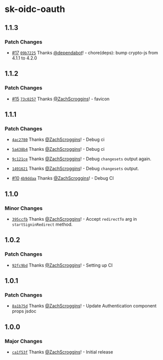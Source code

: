 # sk-oidc-oauth

## 1.1.3

### Patch Changes

- [#17](https://github.com/ZachScroggins/sk-oidc-oauth/pull/17) [`09b7225`](https://github.com/ZachScroggins/sk-oidc-oauth/commit/09b7225a1f977776189b40cfafd94413768c6d27) Thanks [@dependabot](https://github.com/apps/dependabot)! - chore(deps): bump crypto-js from 4.1.1 to 4.2.0

## 1.1.2

### Patch Changes

- [#15](https://github.com/ZachScroggins/sk-oidc-oauth/pull/15) [`73c0257`](https://github.com/ZachScroggins/sk-oidc-oauth/commit/73c0257bde45d62bf090cea3ab025803141a49df) Thanks [@ZachScroggins](https://github.com/ZachScroggins)! - favicon

## 1.1.1

### Patch Changes

- [`4ac2780`](https://github.com/ZachScroggins/sk-oidc-oauth/commit/4ac27807ff8771d99d8a8bb3a37d62d97757cd71) Thanks [@ZachScroggins](https://github.com/ZachScroggins)! - Debug ci

- [`5a438b4`](https://github.com/ZachScroggins/sk-oidc-oauth/commit/5a438b40ebf6737b1082a68fa6d9252186281a0e) Thanks [@ZachScroggins](https://github.com/ZachScroggins)! - Debug ci

- [`9c121ce`](https://github.com/ZachScroggins/sk-oidc-oauth/commit/9c121ce406e0da3dca23c6c3f97096aed7a315f9) Thanks [@ZachScroggins](https://github.com/ZachScroggins)! - Debug `changesets` output again.

- [`1491621`](https://github.com/ZachScroggins/sk-oidc-oauth/commit/14916210afb1eeaa71097b65e5127f85defa5c4f) Thanks [@ZachScroggins](https://github.com/ZachScroggins)! - Debug `changesets` output.

- [#10](https://github.com/ZachScroggins/sk-oidc-oauth/pull/10) [`4b9ddaa`](https://github.com/ZachScroggins/sk-oidc-oauth/commit/4b9ddaace2ab739b9e607b82a4d203950ab88c65) Thanks [@ZachScroggins](https://github.com/ZachScroggins)! - Debug CI

## 1.1.0

### Minor Changes

- [`395ccfb`](https://github.com/ZachScroggins/sk-oidc-oauth/commit/395ccfbe9c1dfb510f15ff227db056920a38890a) Thanks [@ZachScroggins](https://github.com/ZachScroggins)! - Accept `redirectTo` arg in `startSigninRedirect` method.

## 1.0.2

### Patch Changes

- [`92fc9bd`](https://github.com/ZachScroggins/sk-oidc-oauth/commit/92fc9bd276ae298b6c3321155f86d793df3a2610) Thanks [@ZachScroggins](https://github.com/ZachScroggins)! - Setting up CI

## 1.0.1

### Patch Changes

- [`8a1b75d`](https://github.com/ZachScroggins/sk-oidc-oauth/commit/8a1b75db56494b65917f621215a7de1aea88d857) Thanks [@ZachScroggins](https://github.com/ZachScroggins)! - Update Authentication component props jsdoc

## 1.0.0

### Major Changes

- [`ca1f53f`](https://github.com/ZachScroggins/sk-oidc-oauth/commit/ca1f53f89a418137a9a8a912864eb09bd32aeba8) Thanks [@ZachScroggins](https://github.com/ZachScroggins)! - Initial release
